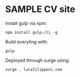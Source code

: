 # SAMPLE CV site

Install gulp via npm:

```npm install gulp-cli -g ```

Build everyting with: 

```gulp``` 

Deployed through surge using: 

```surge . lucafilipponi.com``` 